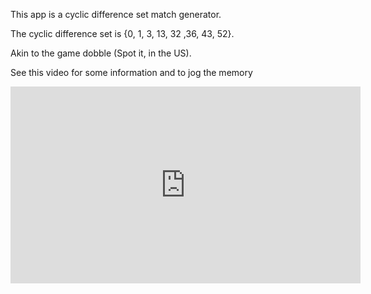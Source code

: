 This app is a cyclic difference set match generator.

The cyclic difference set is {0, 1, 3, 13, 32 ,36, 43, 52}.

Akin to the game dobble (Spot it, in the US).

See this video for some information and to jog the memory

<iframe width="560" height="315" src="https://www.youtube-nocookie.com/embed/VTDKqW_GLkw?start=892" title="YouTube video player" frameborder="0" allow="accelerometer; clipboard-write; encrypted-media; gyroscope; picture-in-picture" allowfullscreen></iframe>